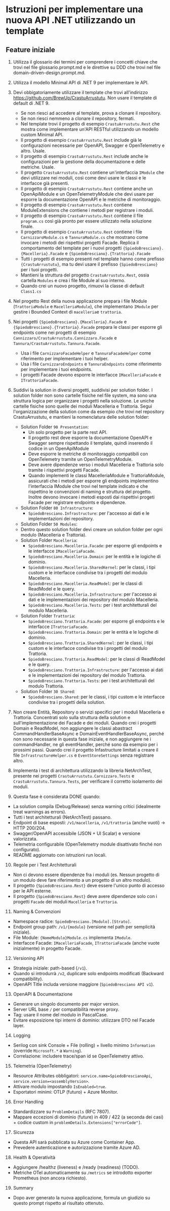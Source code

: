 # Istruzioni per implementare una nuova API .NET utilizzando un template

## Feature iniziale
1. Utilizza il glossario dei termini per comprendere i concetti chiave che trovi nel file glossario.prompt.md e le direttive su DDD che trovi nel file domain-driven-design.prompt.md.
2. Utilizza il modello Minimal API di .NET 9 per implementare le API.
3. Devi obbigatoriamente utilizzare il template che trovi all'indirizzo https://github.com/BrewUp/CrastuArrustutu. Non usare il template di default di .NET 9.
   - Se non riesci ad accedere al template, prova a clonare il repository.
   - Se non riesci nemmeno a clonare il repository, fermati.
   - Nel template trovi il progetto di esempio `CrastuArrustutu.Rest` che mostra come implementare un'API RESTful utilizzando un modello custom Minimal API.
   - Il progetto di esempio `CrastuArrustutu.Rest` include già le configurazioni necessarie per OpenAPI, Swagger e OpenTelemetry e altro. Usale.
   - Il progetto di esempio `CrastuArrustutu.Rest` include anche le configurazioni per la gestione della documentazione e delle metriche. Usale.
   - Il progetto `CrastuArrustutu.Rest` contiene un'interfaccia `IModule` che devi utilizzare nei moduli, così come devi usare le classi e le interfacce già presenti.
   - Il progetto di esempio `CrastuArrustutu.Rest` contiene anche un OpenApiModule e un OpenTelemetryModule che devi usare per esporre la documentazione OpenAPI e le metriche di monitoraggio.
   - Il progetto di esempio `CrastuArrustutu.Rest` contiene ModuleExtensions che contiene i metodi per registrare i moduli.
   - Il progetto di esempio `CrastuArrustutu.Rest` contiene il file `program.cs` così già pronto per essere utilizzato nella soluzione finale.
   - Il progetto di esempio `CrastuArrustutu.Rest` contiene i file `CarnizzaroModule.cs` e `TannuraModule.cs` che mostrano come invocare i metodi dei rispettivi progetti Facade. Replica il comportamento del template per i nuovi progetti `{SpiedoBresciano}.{Macelleria}.Facade` e `{SpiedoBresciano}.{Trattoria}.Facade`
   - Tutti i progetti di esempio presenti nel template hanno come prefisso `{CrastuArrustutu}`, ma tu devi usare il prefisso `{SpiedoBresciano}` per i tuoi progetti.
   - Mantieni la struttura del progetto `CrastuArrustutu.Rest`, ossia cartella `Modules` e crea i file Module al suo interno.
   - Quando crei un nuovo progetto, rimuovi la classe di default `Class1.cs`
4. Nel progetto Rest della nuova applicazione prepara i file Module (`TrattoriaModule` e `MacelleriaModule`), che implementano `IModule` per gestire i Bounded Context di `macelleria`e `trattoria`.
5. Nei progetti `{SpiedoBresciano}.{Macelleria}.Facade` e `{SpiedoBresciano}.{Trattoria}.Facade` prepara le classi per esporre gli endpoints come nei progetti di esempio `Cannizzaro/CrastuArrustutu.Cannizzaro.Facade` e `Tannura/CrastuArrustutu.Tannura.Facade`.
   - Usa i file `CarnizzaroFacadeHelper` e `TannuraFacadeHelper` come riferimento per implementare i tuoi helper.
   - Usa i file `CarnizzaroEndpoints` e `TannuraEndpoints` come riferimento per implementare i tuoi endpoints.
   - I progetti Facade devono esporre le interfacce `IMacelleriaFacade` e `ITrattoriaFacade`.
6. Suddivi la solution in diversi progetti, suddivisi per solution folder. I solution folder non sono cartelle fisiche nel file system, ma sono una struttura logica per organizzare i progetti nella soluzione. Le uniche cartelle fisiche sono quelle dei moduli Macelleria e Trattoria. Segui l'organizzazione della solution come da esempio che trovi nel repository CrastuArrustutu, e mantieni la nomenclatura delle solution folder:
   - Solution Folder `90 Presentation`:
     - Un solo progetto per la parte rest API.
      - Il progetto rest deve esporre la documentazione OpenAPI e Swagger sempre rispettando il template, quindi inserendo il codice in un OpenApiModule
      - Deve esporre le metriche di monitoraggio compatibili con OpenTelemetry tramite un OpenTelemetryModule.
      - Deve avere dipendenze verso i moduli Macelleria e Trattoria solo tramite i rispettivi progetti Facade.
      - Quando implementi le classi MacelleriaModule e TrattoriaModule, assicurati che i metodi per esporre gli endpoints implementino l'interfaccia IModule che trovi nel template indicato e che rispettino le convenzioni di naming e struttura del progetto. Inoltre devono invocare i metodi esposti dai rispettivi progeti Facade per registrare endpoints e dipendenze.
   - Solution Folder `80 Infrastructure`:
     - `SpiedoBresciano.Infrastructure`: per l'accesso ai dati e le implementazioni dei repository.
   - Solution Folder `50 Modules`:
   - Dentro questo solution folder devi creare un solution folder per ogni modulo (Macelleria e Trattoria).
   - Solution Folder `Macelleria`:
     - `SpiedoBresciano.Macelleria.Facade`: per esporre gli endpoints e le interfacce `IMacelleriaFacade`.
     - `SpiedoBresciano.Macelleria.Domain`: per le entità e le logiche di dominio.
     - `SpiedoBresciano.Macelleria.SharedKernel`: per le classi, i tipi custom e le interfacce condivise tra i progetti del modulo Macelleria.
     - `SpiedoBresciano.Macelleria.ReadModel`: per le classi di ReadModel e le query.
     - `SpiedoBresciano.Macelleria.Infrastructure`: per l'accesso ai dati e le implementazioni dei repository del modulo Macelleria.
     - `SpiedoBresciano.Macelleria.Tests`: per i test architetturali del modulo Macelleria.
   - Solution Folder `Trattoria`:
     - `SpiedoBresciano.Trattoria.Facade`: per esporre gli endpoints e le interfacce `ITrattoriaFacade`.
     - `SpiedoBresciano.Trattoria.Domain`: per le entità e le logiche di dominio.
     - `SpiedoBresciano.Trattoria.SharedKernel`: per le classi, i tipi custom e le interfacce condivise tra i progetti del modulo Trattoria.
     - `SpiedoBresciano.Trattoria.ReadModel`: per le classi di ReadModel e le query.
     - `SpiedoBresciano.Trattoria.Infrastructure`: per l'accesso ai dati e le implementazioni dei repository del modulo Trattoria.
     - `SpiedoBresciano.Trattoria.Tests`: per i test architetturali del modulo Trattoria.
   - Solution Folder `30 Shared`:
     - `SpiedoBresciano.Shared`: per le classi, i tipi custom e le interfacce condivise tra i progetti della solution.

7. Non creare Entità, Repository o servizi specifici per i moduli Macelleria e Trattoria. Concentrati solo sulla struttura della solution e sull'implementazione dei Facade e dei moduli.
    Quando crei i progetti Domain e ReadModel, non aggiungere le classi abastract CommandHandlerBaseAsync e DomainEventHandlerBaseAsync, perché non sono necessarie in questa fase iniziale,
    e non aggiungere ne i commandHandler, ne gli eventHandler, perché sono da esempio per i prossimi passi.
    Quando crei il progetto Infastructure limitati a creare il file `InfrastructureHelper.cs` e `EventStoreSettings` senza registrare altro.
    
8. Implementa i test di architettura utilizzando la libreria NetArchTest, presente nei progetti `CrastuArrustutu.Carnizzaro.Tests` e `CrastuArrustutu.Tannura.Tests`, per verificare il corretto isolamento dei moduli.

9. Questa fase è considerata DONE quando:
  - La solution compila (Debug/Release) senza warning critici (idealmente treat warnings as errors).
  - Tutti i test architetturali (NetArchTest) passano.
  - Endpoint di base esposti: `/v1/macelleria`, `/v1/trattoria` (anche vuoti) → HTTP 200/204.
  - Swagger/OpenAPI accessibile (JSON + UI Scalar) e versione valorizzata.
  - Telemetria configurabile (OpenTelemetry module disattivato finché non configurato).
  - README aggiornato con istruzioni run locali.

10. Regole per i Test Architetturali
  - Non ci devono essere dipendenze fra i moduli (es. Nessun progetto di un modulo deve fare riferimento a un progetto di un altro modulo).
  - Il progetto `{SpiedoBresciano.Rest}` deve essere l'unico punto di accesso per le API esterne.
  - Il progetto `{SpiedoBresciano.Rest}` deve avere dipendenze solo con i progetti `Facade` dei moduli `Macelleria` e `Trattoria`.

11. Naming & Convenzioni
- Namespace radice: `SpiedoBresciano.[Modulo].[Strato]`.
- Endpoint group path: `/v1/{modulo}` (versione nel path per semplicità iniziale).
- File Module: `{NomeModulo}Module.cs` implementa `IModule`.
- Interfacce Facade: `IMacelleriaFacade`, `ITrattoriaFacade` (anche vuote inizialmente) in progetto Facade.

12. Versioning API
- Strategia iniziale: path-based (`/v1`).
- Quando si introdurrà `/v2`, duplicare solo endpoints modificati (Backward compatibility).
- OpenAPI Title includa versione maggiore (`SpiedoBresciano API v1`).

13. OpenAPI & Documentazione
- Generare un singolo documento per major version.
- Server URL base `/` per compatibilità reverse proxy.
- Tag: usare il nome del modulo in PascalCase.
- Evitare esposizione tipi interni di dominio: utilizzare DTO nel Facade layer.

14. Logging
- Serilog con sink Console + File (rolling) + livello minimo `Information` (override `Microsoft.*` a `Warning`).
- Correlazione: includere trace/span id se OpenTelemetry attivo.

15. Telemetria (OpenTelemetry)
- Resource Attributes obbligatori: `service.name=SpiedoBrescianoApi`, `service.version=<assemblyVersion>`.
- Attivare modulo impostando `IsEnabled=true`.
- Esportatori minimi: OTLP (futuro) + Azure Monitor.

16. Error Handling
- Standardizzare su `ProblemDetails` (RFC 7807).
- Mappare eccezioni di dominio (future) in 409 / 422 (a seconda dei casi) + codice custom in `problemDetails.Extensions["errorCode"]`.

17. Sicurezza
- Questa API sarà pubblicata su Azure come Container App.
- Prevedere autenticazione e autorizzazione tramite Azure AD.

18. Health & Operatività
- Aggiungere /healthz (liveness) e /ready (readiness) (TODO).
- Metriche OTel automaticamente su `/metrics` se introdotto exporter Prometheus (non ancora richiesto).

19. Summary
- Dopo aver generato la nuova applicazione, formula un giudizio su questo prompt rispetto al risultato ottenuto.
